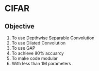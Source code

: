 # CIFAR

## Objective
1. To use Depthwise Separable Convolution
2. To use Dilated Convolution
3. To use GAP
4. To achieve 80% accuarcy
5. To make code modular
6. With less than 1M parameters

